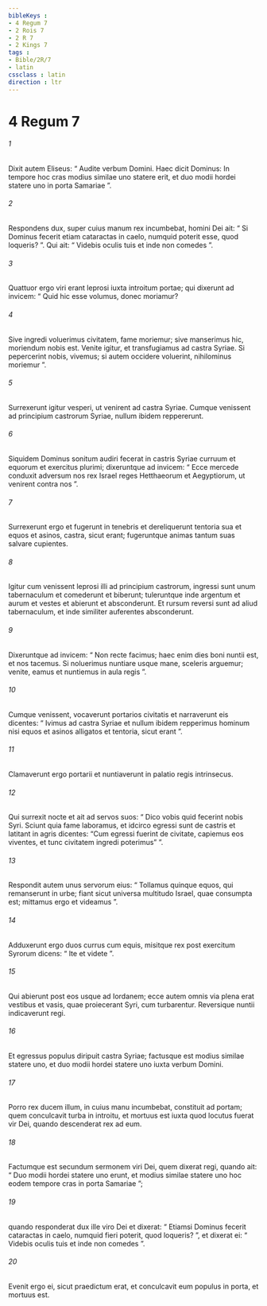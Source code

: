 ```yaml
---
bibleKeys : 
- 4 Regum 7
- 2 Rois 7
- 2 R 7
- 2 Kings 7
tags : 
- Bible/2R/7
- latin
cssclass : latin
direction : ltr
---
```


# 4 Regum 7

###### 1
Dixit autem Eliseus: “ Audite verbum Domini. Haec dicit Dominus: In tempore hoc cras modius similae uno statere erit, et duo modii hordei statere uno in porta Samariae ”. 
###### 2
Respondens dux, super cuius manum rex incumbebat, homini Dei ait: “ Si Dominus fecerit etiam cataractas in caelo, numquid poterit esse, quod loqueris? ”. Qui ait: “ Videbis oculis tuis et inde non comedes ”.
###### 3
Quattuor ergo viri erant leprosi iuxta introitum portae; qui dixerunt ad invicem: “ Quid hic esse volumus, donec moriamur? 
###### 4
Sive ingredi voluerimus civitatem, fame moriemur; sive manserimus hic, moriendum nobis est. Venite igitur, et transfugiamus ad castra Syriae. Si pepercerint nobis, vivemus; si autem occidere voluerint, nihilominus moriemur ”. 
###### 5
Surrexerunt igitur vesperi, ut venirent ad castra Syriae. Cumque venissent ad principium castrorum Syriae, nullum ibidem reppererunt.
###### 6
Siquidem Dominus sonitum audiri fecerat in castris Syriae curruum et equorum et exercitus plurimi; dixeruntque ad invicem: “ Ecce mercede conduxit adversum nos rex Israel reges Hetthaeorum et Aegyptiorum, ut venirent contra nos ”. 
###### 7
Surrexerunt ergo et fugerunt in tenebris et dereliquerunt tentoria sua et equos et asinos, castra, sicut erant; fugeruntque animas tantum suas salvare cupientes.
###### 8
Igitur cum venissent leprosi illi ad principium castrorum, ingressi sunt unum tabernaculum et comederunt et biberunt; tuleruntque inde argentum et aurum et vestes et abierunt et absconderunt. Et rursum reversi sunt ad aliud tabernaculum, et inde similiter auferentes absconderunt.
###### 9
Dixeruntque ad invicem: “ Non recte facimus; haec enim dies boni nuntii est, et nos tacemus. Si noluerimus nuntiare usque mane, sceleris arguemur; venite, eamus et nuntiemus in aula regis ”. 
###### 10
Cumque venissent, vocaverunt portarios civitatis et narraverunt eis dicentes: “ Ivimus ad castra Syriae et nullum ibidem repperimus hominum nisi equos et asinos alligatos et tentoria, sicut erant ”.
###### 11
Clamaverunt ergo portarii et nuntiaverunt in palatio regis intrinsecus. 
###### 12
Qui surrexit nocte et ait ad servos suos: “ Dico vobis quid fecerint nobis Syri. Sciunt quia fame laboramus, et idcirco egressi sunt de castris et latitant in agris dicentes: “Cum egressi fuerint de civitate, capiemus eos viventes, et tunc civitatem ingredi poterimus” ”. 
###### 13
Respondit autem unus servorum eius: “ Tollamus quinque equos, qui remanserunt in urbe; fiant sicut universa multitudo Israel, quae consumpta est; mittamus ergo et videamus ”. 
###### 14
Adduxerunt ergo duos currus cum equis, misitque rex post exercitum Syrorum dicens: “ Ite et videte ”. 
###### 15
Qui abierunt post eos usque ad Iordanem; ecce autem omnis via plena erat vestibus et vasis, quae proiecerant Syri, cum turbarentur. Reversique nuntii indicaverunt regi.
###### 16
Et egressus populus diripuit castra Syriae; factusque est modius similae statere uno, et duo modii hordei statere uno iuxta verbum Domini.
###### 17
Porro rex ducem illum, in cuius manu incumbebat, constituit ad portam; quem conculcavit turba in introitu, et mortuus est iuxta quod locutus fuerat vir Dei, quando descenderat rex ad eum. 
###### 18
Factumque est secundum sermonem viri Dei, quem dixerat regi, quando ait: “ Duo modii hordei statere uno erunt, et modius similae statere uno hoc eodem tempore cras in porta Samariae ”; 
###### 19
quando responderat dux ille viro Dei et dixerat: “ Etiamsi Dominus fecerit cataractas in caelo, numquid fieri poterit, quod loqueris? ”, et dixerat ei: “ Videbis oculis tuis et inde non comedes ”. 
###### 20
Evenit ergo ei, sicut praedictum erat, et conculcavit eum populus in porta, et mortuus est.
